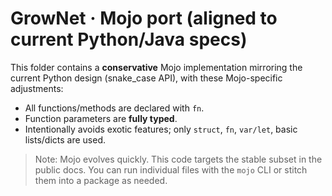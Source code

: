 # GrowNet · Mojo port (aligned to current Python/Java specs)

This folder contains a **conservative** Mojo implementation mirroring the current
Python design (snake_case API), with these Mojo-specific adjustments:

- All functions/methods are declared with `fn`.
- Function parameters are **fully typed**.
- Intentionally avoids exotic features; only `struct`, `fn`, `var/let`, basic lists/dicts are used.

> Note: Mojo evolves quickly. This code targets the stable subset in the public docs.
> You can run individual files with the `mojo` CLI or stitch them into a package as needed.
